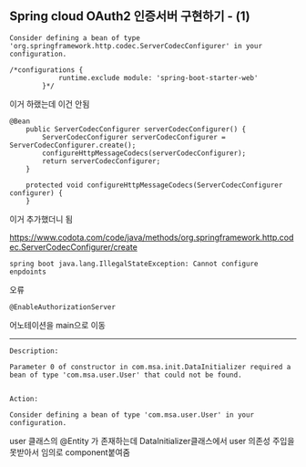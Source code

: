 ## Spring cloud OAuth2 인증서버 구현하기 - (1)





```
Consider defining a bean of type 'org.springframework.http.codec.ServerCodecConfigurer' in your configuration.
```



```
/*configurations {
            runtime.exclude module: 'spring-boot-starter-web'
        }*/
```

이거 하랬는데 이건 안됨



```
@Bean
    public ServerCodecConfigurer serverCodecConfigurer() {
        ServerCodecConfigurer serverCodecConfigurer = ServerCodecConfigurer.create();
        configureHttpMessageCodecs(serverCodecConfigurer);
        return serverCodecConfigurer;
    }

    protected void configureHttpMessageCodecs(ServerCodecConfigurer configurer) {
    }
```

이거 추가했더니 됨

https://www.codota.com/code/java/methods/org.springframework.http.codec.ServerCodecConfigurer/create





```
spring boot java.lang.IllegalStateException: Cannot configure enpdoints
```

오류

```
@EnableAuthorizationServer 
```

어노테이션을 main으로 이동





----

```
Description:

Parameter 0 of constructor in com.msa.init.DataInitializer required a bean of type 'com.msa.user.User' that could not be found.


Action:

Consider defining a bean of type 'com.msa.user.User' in your configuration.

```

user 클래스의 @Entity 가 존재하는데 DataInitializer클래스에서 user 의존성 주입을 못받아서 임의로 component붙여줌

